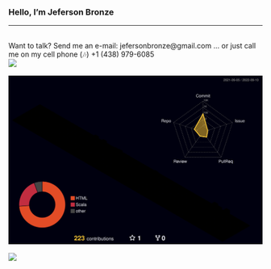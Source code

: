 ### Hello, I’m Jeferson Bronze
<hr>

<br>
Want to talk? Send me an e-mail: jefersonbronze@gmail.com
... or just call me on my cell phone (🎶) +1 (438) 979-6085
<br>

<!-- Tecnologis que domino -->

<a href="https://skillicons.dev">
  <img src="https://skillicons.dev/icons?i=aws,linux,git,vim,vscode,cpp,css,html,javascript,typescript,nodejs,python,postgres,mongodb,docker,grafana,prometheus," />
</a>

![](./profile-3d-contrib/profile-night-rainbow.svg)

<!-- Endereços para contato -->

<div> 
<a href="https://www.linkedin.com/in/jefersonbronze/" target="_blank"><img src="https://img.shields.io/badge/-LinkedIn-%230077B5?style=for-the-badge&logo=linkedin&logoColor=white" target="_blank"></a>
</div>
